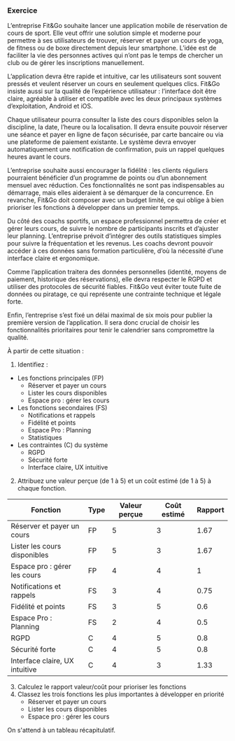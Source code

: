 ### Exercice

L’entreprise Fit&Go souhaite lancer une application mobile de réservation de cours de sport. Elle veut offrir une solution simple et moderne pour permettre à ses utilisateurs de trouver, réserver et payer un cours de yoga, de fitness ou de boxe directement depuis leur smartphone. L’idée est de faciliter la vie des personnes actives qui n’ont pas le temps de chercher un club ou de gérer les inscriptions manuellement.

L’application devra être rapide et intuitive, car les utilisateurs sont souvent pressés et veulent réserver un cours en seulement quelques clics. Fit&Go insiste aussi sur la qualité de l’expérience utilisateur : l’interface doit être claire, agréable à utiliser et compatible avec les deux principaux systèmes d’exploitation, Android et iOS.

Chaque utilisateur pourra consulter la liste des cours disponibles selon la discipline, la date, l’heure ou la localisation. Il devra ensuite pouvoir réserver une séance et payer en ligne de façon sécurisée, par carte bancaire ou via une plateforme de paiement existante. Le système devra envoyer automatiquement une notification de confirmation, puis un rappel quelques heures avant le cours.

L’entreprise souhaite aussi encourager la fidélité : les clients réguliers pourraient bénéficier d’un programme de points ou d’un abonnement mensuel avec réduction. Ces fonctionnalités ne sont pas indispensables au démarrage, mais elles aideraient à se démarquer de la concurrence. En revanche, Fit&Go doit composer avec un budget limité, ce qui oblige à bien prioriser les fonctions à développer dans un premier temps.

Du côté des coachs sportifs, un espace professionnel permettra de créer et gérer leurs cours, de suivre le nombre de participants inscrits et d’ajuster leur planning. L’entreprise prévoit d’intégrer des outils statistiques simples pour suivre la fréquentation et les revenus. Les coachs devront pouvoir accéder à ces données sans formation particulière, d’où la nécessité d’une interface claire et ergonomique.

Comme l’application traitera des données personnelles (identité, moyens de paiement, historique des réservations), elle devra respecter le RGPD et utiliser des protocoles de sécurité fiables. Fit&Go veut éviter toute fuite de données ou piratage, ce qui représente une contrainte technique et légale forte.

Enfin, l’entreprise s’est fixé un délai maximal de six mois pour publier la première version de l’application. Il sera donc crucial de choisir les fonctionnalités prioritaires pour tenir le calendrier sans compromettre la qualité.

À partir de cette situation :

1. Identifiez :

- Les fonctions principales (FP)
    - Réserver et payer un cours
    - Lister les cours disponibles
    - Espace pro : gérer les cours
- Les fonctions secondaires (FS)
    - Notifications et rappels
    - Fidélité et points
    - Espace Pro : Planning
    - Statistiques
- Les contraintes (C) du système
    - RGPD
    - Sécurité forte
    - Interface claire, UX intuitive

2. Attribuez une valeur perçue (de 1 à 5) et un coût estimé (de 1 à 5) à chaque fonction.

| Fonction                       | Type | Valeur perçue | Coût estimé | Rapport |
|--------------------------------|------|---------------|-------------|---------|
| Réserver et payer un cours     | FP   | 5             | 3           | 1.67    |
| Lister les cours disponibles   | FP   | 5             | 3           | 1.67    |
| Espace pro : gérer les cours   | FP   | 4             | 4           | 1       |
| Notifications et rappels       | FS   | 3             | 4           | 0.75    |
| Fidélité et points             | FS   | 3             | 5           | 0.6     |
| Espace Pro : Planning          | FS   | 2             | 4           | 0.5     |
| RGPD                           | C    | 4             | 5           | 0.8     |
| Sécurité forte                 | C    | 4             | 5           | 0.8     |
| Interface claire, UX intuitive | C    | 4             | 3           | 1.33    |

3. Calculez le rapport valeur/coût pour prioriser les fonctions
4. Classez les trois fonctions les plus importantes à développer en priorité
    - Réserver et payer un cours
    - Lister les cours disponibles
    - Espace pro : gérer les cours

On s'attend à un tableau récapitulatif.